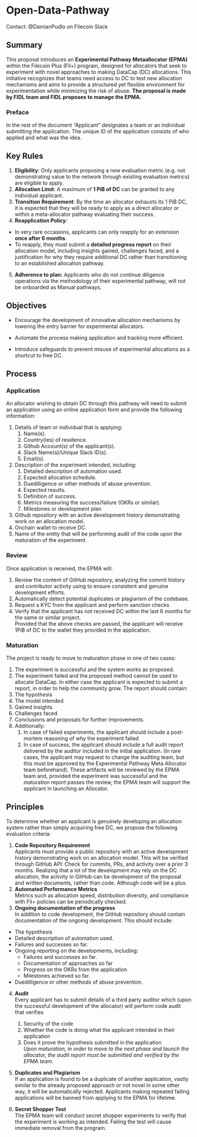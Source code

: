 # Open-Data-Pathway

Contact: @DamianPudlo on Filecoin Slack

## **Summary**
This proposal introduces an **Experimental Pathway Metaallocator (EPMA)** within the Filecoin Plus (Fil+) program, designed for allocators that seek to experiment with novel approaches to making DataCap (DC) allocations. This initiative recognizes that teams need access to DC to test new allocation mechanisms and aims to provide a structured yet flexible environment for experimentation while minimizing the risk of abuse. **The proposal is made by FIDL team and FIDL proposes to manage the EPMA.**
### Preface



In the rest of the document “Applicant” designates a team or an individual submitting the application. The unique ID of the application consists of who applied and what was the idea.



## **Key Rules**
1. **Eligibility**: Only applicants proposing a new evaluation metric (e.g. not demonstrating value to the network through existing evaluation metrics) are eligible to apply.  
2. **Allocation Limit**: A maximum of **1 PiB of DC** can be granted to any individual applicant.  
3. **Transition Requirement**: By the time an allocator exhausts its 1 PiB DC, it is expected that they will be ready to apply as a direct allocator or within a meta-allocator pathway evaluating their success.  
4. **Reapplication Policy**:  
  * In very rare occasions, applicants can only reapply for an extension **once after 6 months**.  
  * To reapply, they must submit a **detailed progress report** on their allocation model, including insights gained, challenges faced, and a justification for why they require additional DC rather than transitioning to an established allocation pathway.  
5. **Adherence to plan:** Applicants who do not continue diligence operations via the methodology of their experimental pathway, will not be onboarded as Manual pathways.

## **Objectives**



* Encourage the development of innovative allocation mechanisms by lowering the entry barrier for experimental allocators.  

* Automate the process making application and tracking more efficient.  

* Introduce safeguards to prevent misuse of experimental allocations as a shortcut to free DC.



## **Process**



### Application



An allocator wishing to obtain DC through this pathway will need to submit an application using an online application form and provide the following information:



1. Details of team or individual that is applying:
   1. Name(s).
   2. Country(ies) of residence.
   3. Github Account(s) of the applicant(s).
   4. Slack Name(s)/Unique Slack ID(s).
   5. Email(s).  
2. Description of the experiment intended, including:
   1. Detailed description of automation used.
   2. Expected allocation schedule.
   3. Duedilligence or other methods of abuse prevention.
   4. Expected results.
   5. Definition of success.
   6. Metrics measuring the success/failure (OKRs or similar).
   7. Milestones or development plan  
3. Github repository with an active development history demonstrating work on an allocation model.  
4. Onchain wallet to receive DC.  
5. Name of the entity that will be performing audit of the code upon the maturation of the experiment. 

### Review  
Once application is received, the EPMA will:
1. Review the content of GitHub repository, analyzing the commit history and contributor activity using to ensure consistent and genuine development efforts.  
2. Automatically detect potential duplicates or plagiarism of the codebase.  
3. Request a KYC from the applicant and perform sanction checks  
4. Verify that the applicant has not received DC within the last 6 months for the same or similar project.  
Provided that the above checks are passed, the applicant will receive 1PiB of DC to the wallet they provided in the application.

### Maturation
The project is ready to move to maturation phase in one of two cases:
1. The experiment is successful and the system works as proposed.  
2. The experiment failed and the proposed method cannot be used to allocate DataCap. 
In either case the applicant is expected to submit a report, in order to help the community grow. The report should contain:
  1. The hypothesis
  2. The model intended
  3. Gained insights
  4. Challenges faced
  5. Conclusions and proposals for further improvements.
  6. Additionally:
     1. In case of failed experiments, the applicant should include a post-mortem reasoning of why the experiment failed
     2. In case of success, the applicant should include a full audit report delivered by the auditor included in the initial application. (In rare cases, the applicant may request to change the auditing team, but this must be approved by the Experimental Pathway Meta Allocator team beforehand). 
These artifacts will be reviewed by the EPMA team and, provided the experiment was successful and the maturation report passes the review, the EPMA team will support the applicant in launching an Allocator.
## **Principles**
To determine whether an applicant is genuinely developing an allocation system rather than simply acquiring free DC, we propose the following evaluation criteria:
1. **Code Repository Requirement**  
  Applicants must provide a public repository with an active development history demonstrating work on an allocation model. This will be verified through GitHub API: Check for commits, PRs, and activity over a prior 3 months. Realizing that a lot of the development may rely on the DC allocation, the activity in GitHub can be development of the proposal and written documents, rather than code. Although code will be a plus.  
2. **Automated Performance Metrics**  
  Metrics such as allocation speed, distribution diversity, and compliance with Fil+ policies can be periodically checked.  
3. **Ongoing documentation of the progress**  
  In addition to code development, the GitHub repository should contain documentation of the ongoing development. This should include:  
  * The hypothesis  
  * Detailed description of automation used.  
  * Failures and successes so far.  
  * Ongoing reporting on the developments, including:
    * Failures and successes so far.
    * Documentation of approaches so far
    * Progress on the OKRs from the application
    * Milestones achieved so far.  
  * Duedilligence or other methods of abuse prevention.  
4. **Audit**  
  Every applicant has to submit details of a third party auditor which (upon the successful development of the allocator) will perform code audit that verifies  
    1. Security of the code  
    2. Whether the code is doing what the applicant intended in their application  
    3. Does it prove the hypothesis submitted in the application  
  _Upon maturation, in order to move to the next phase and launch the allocator, the audit report must be submitted and verified by the EPMA team._  

5. **Duplicates and Plagiarism**  
  If an application is found to be a duplicate of another application, vastly similar to the already proposed approach or not novel in some other way, it will be automatically rejected. Applicants making repeated failing applications will be banned from applying to the EPMA for lifetime.  

6. **Secret Shopper Test**  
  The EPMA team will conduct secret shopper experiments to verify that the experiment is working as intended. Failing the test will cause immediate removal from the program. 
